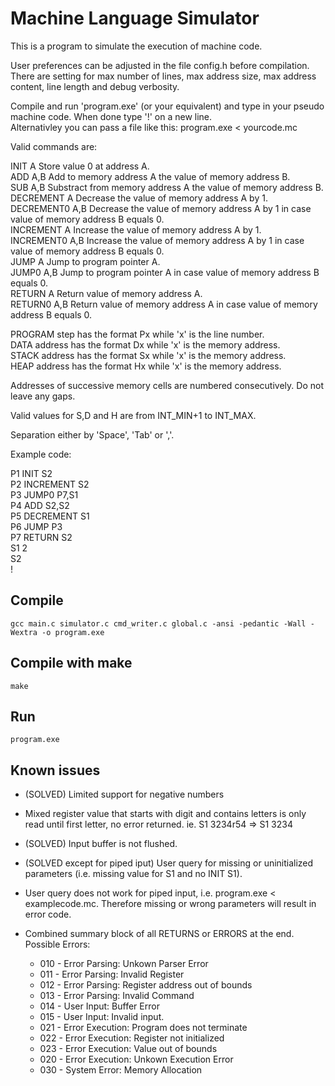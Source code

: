 # Machine Language Simulator

This is a program to simulate the execution of machine code.

User preferences can be adjusted in the file config.h before compilation.  
There are setting for max number of lines, max address size, max address content, line length and debug verbosity.  

Compile and run 'program.exe' (or your equivalent) and type in your pseudo machine code. When done type '!' on a new line.   
Alternativley you can pass a file like this: program.exe < yourcode.mc  
 
Valid commands are:  

INIT           A       Store value 0 at address A.  
ADD            A,B     Add to memory address A the value of memory address B.  
SUB            A,B     Substract from memory address A the value of memory address B.  
DECREMENT      A       Decrease the value of memory address A by 1.   
DECREMENT0     A,B     Decrease the value of memory address A by 1 in case value of memory address B equals 0.  
INCREMENT      A       Increase the value of memory address A by 1.  
INCREMENT0     A,B     Increase the value of memory address A by 1 in case value of memory address B equals 0.  
JUMP           A       Jump to program pointer A.  
JUMP0          A,B     Jump to program pointer A in case value of memory address B equals 0.  
RETURN         A       Return value of memory address A.  
RETURN0        A,B     Return value of memory address A in case value of memory address B equals 0.  

PROGRAM step has the format Px while 'x' is the line number.  
DATA address has the format Dx while 'x' is the memory address.  
STACK address has the format Sx while 'x' is the memory address.  
HEAP address has the format Hx while 'x' is the memory address.  

Addresses of successive memory cells are numbered consecutively. Do not leave any gaps.  

Valid values for S,D and H are from INT_MIN+1 to INT_MAX.  

Separation either by 'Space', 'Tab' or ','.  

Example code:

P1     INIT            S2  
P2     INCREMENT       S2  
P3     JUMP0           P7,S1  
P4     ADD             S2,S2  
P5     DECREMENT       S1  
P6     JUMP            P3  
P7     RETURN          S2  
S1     2  
S2  
!  


 
## Compile

```
gcc main.c simulator.c cmd_writer.c global.c -ansi -pedantic -Wall -Wextra -o program.exe
```

## Compile with make

```
make
```

## Run

```
program.exe
```

## Known issues

* (SOLVED) Limited support for negative numbers
* Mixed register value that starts with digit and contains letters is only read until first letter, no error returned. ie. S1 3234r54 => S1 3234
* (SOLVED) Input buffer is not flushed.
* (SOLVED except for piped iput) User query for missing or uninitialized parameters (i.e. missing value for S1 and no INIT S1).
* User query does not work for piped input, i.e. program.exe < examplecode.mc. Therefore missing or wrong parameters will result in error code.

* Combined summary block of all RETURNS or ERRORS at the end. Possible Errors:
  * 010 - Error Parsing: Unkown Parser Error
  * 011 - Error Parsing: Invalid Register
  * 012 - Error Parsing: Register address out of bounds
  * 013 - Error Parsing: Invalid Command
  * 014 - User Input: Buffer Error
  * 015 - User Input: Invalid input.
  * 021 - Error Execution: Program does not terminate
  * 022 - Error Execution: Register not initialized
  * 023 - Error Execution: Value out of bounds
  * 020 - Error Execution: Unkown Execution Error
  * 030 - System Error: Memory Allocation
  